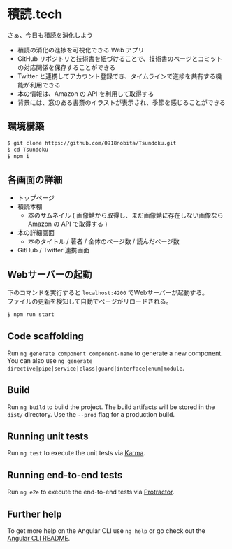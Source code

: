 # 積読.tech

さぁ、今日も積読を消化しよう

- 積読の消化の進捗を可視化できる Web アプリ
- GitHub リポジトリと技術書を紐づけることで、技術書のページとコミットの対応関係を保存することができる
- Twitter と連携してアカウント登録でき、タイムラインで進捗を共有する機能が利用できる
- 本の情報は、Amazon の API を利用して取得する
- 背景には、窓のある書斎のイラストが表示され、季節を感じることができる

## 環境構築

```bash
$ git clone https://github.com/0918nobita/Tsundoku.git
$ cd Tsundoku
$ npm i
```

## 各画面の詳細

- トップページ
- 積読本棚
  - 本のサムネイル ( 画像鯖から取得し、まだ画像鯖に存在しない画像なら Amazon の API で取得する )
- 本の詳細画面
  - 本のタイトル / 著者 / 全体のページ数 / 読んだページ数
- GitHub / Twitter 連携画面

## Webサーバーの起動

下のコマンドを実行すると ``localhost:4200`` でWebサーバーが起動する。  
ファイルの更新を検知して自動でページがリロードされる。

```bash
$ npm run start
```

## Code scaffolding

Run `ng generate component component-name` to generate a new component. You can also use `ng generate directive|pipe|service|class|guard|interface|enum|module`.

## Build

Run `ng build` to build the project. The build artifacts will be stored in the `dist/` directory. Use the `--prod` flag for a production build.

## Running unit tests

Run `ng test` to execute the unit tests via [Karma](https://karma-runner.github.io).

## Running end-to-end tests

Run `ng e2e` to execute the end-to-end tests via [Protractor](http://www.protractortest.org/).

## Further help

To get more help on the Angular CLI use `ng help` or go check out the [Angular CLI README](https://github.com/angular/angular-cli/blob/master/README.md).
